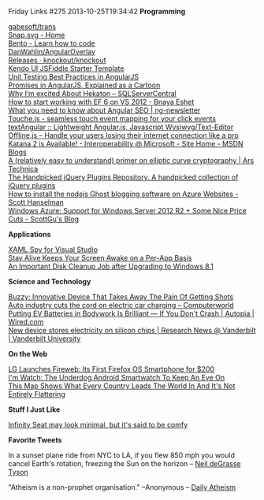 Friday Links #275
2013-10-25T19:34:42
**Programming**

[gabesoft/trans](https://github.com/gabesoft/trans)  
[Snap.svg - Home](http://snapsvg.io/)  
[Bento - Learn how to code](http://www.bentobox.io/index.html)  
[DanWahlin/AngularOverlay](https://github.com/DanWahlin/AngularOverlay?utm_source=ng-newsletter&utm_campaign=7be2922d2a-AngularJS_Newsletter_10_22_1310_22_2013&utm_medium=email&utm_term=0_fa61364f13-7be2922d2a-88880093)  
[Releases · knockout/knockout](https://github.com/knockout/knockout/releases)  
[Kendo UI JSFiddle Starter Template](http://blog.falafel.com/Blogs/JoshEastburn/josh-eastburn/2013/10/18/kendo-ui-jsfiddle-starter-template)  
[Unit Testing Best Practices in AngularJS](http://andyshora.com/unit-testing-best-practices-angularjs.html)  
[Promises in AngularJS, Explained as a Cartoon](http://andyshora.com/promises-angularjs-explained-as-cartoon.html?utm_source=javascriptweekly&utm_medium=email)  
[Why I’m excited About Hekaton – SQLServerCentral](http://www.sqlservercentral.com/blogs/adam-kreul-blog/2013/10/22/why-im-excited-about-hekaton/)  
[How to start working with EF 6 on VS 2012 - Bnaya Eshet](http://blogs.microsoft.co.il/blogs/bnaya/archive/2013/10/21/how-to-start-working-with-ef-6-on-vs-2012.aspx)  
[What you need to know about Angular SEO | ng-newsletter](http://www.ng-newsletter.com/posts/serious-angular-seo.html?utm_source=ng-newsletter&utm_campaign=7be2922d2a-AngularJS_Newsletter_10_22_1310_22_2013&utm_medium=email&utm_term=0_fa61364f13-7be2922d2a-88880093)  
[Touche.js - seamless touch event mapping for your click events](http://benhowdle.im/touche/?utm_source=javascriptweekly&utm_medium=email)  
[textAngular :: Lightweight Angular.js, Javascript Wysiwyg/Text-Editor](http://textangular.com/?utm_source=ng-newsletter&utm_campaign=7be2922d2a-AngularJS_Newsletter_10_22_1310_22_2013&utm_medium=email&utm_term=0_fa61364f13-7be2922d2a-88880093#%21)  
[Offline.js – Handle your users losing their internet connection like a pro](http://github.hubspot.com/offline/docs/welcome/?utm_source=javascriptweekly&utm_medium=email)  
[Katana 2 is Available! - Interoperability @ Microsoft - Site Home - MSDN Blogs](http://blogs.msdn.com/b/interoperability/archive/2013/10/24/katana-2-is-available.aspx)  
[A (relatively easy to understand) primer on elliptic curve cryptography | Ars Technica](http://arstechnica.com/security/2013/10/a-relatively-easy-to-understand-primer-on-elliptic-curve-cryptography/)  
[The Handpicked jQuery Plugins Repository. A handpicked collection of jQuery plugins](http://repo.jque.re/browse/)  
[How to install the nodejs Ghost blogging software on Azure Websites - Scott Hanselman](http://www.hanselman.com/blog/HowToInstallTheNodejsGhostBloggingSoftwareOnAzureWebsites.aspx)  
[Windows Azure: Support for Windows Server 2012 R2 + Some Nice Price Cuts - ScottGu's Blog](http://weblogs.asp.net/scottgu/archive/2013/10/18/windows-azure-announcing-support-for-windows-server-2012-r2-some-nice-price-cuts.aspx)

**Applications**

[XAML Spy for Visual Studio](http://xamlspy.com/news/xaml-spy-for-visual-studio-release)  
[Stay Alive Keeps Your Screen Awake on a Per-App Basis](http://lifehacker.com/stay-alive-keeps-your-screen-awake-on-a-per-app-basis-1450639011)  
[An Important Disk Cleanup Job after Upgrading to Windows 8.1](http://www.techsupportalert.com/content/important-disk-cleanup-job-after-upgrading-windows-81.htm)

**Science and Technology**

[Buzzy: Innovative Device That Takes Away The Pain Of Getting Shots](http://www.bitrebels.com/technology/buzzy-innovative-device-getting-shots/)  
[Auto industry cuts the cord on electric car charging – Computerworld](http://www.computerworld.com/s/article/9243346/Auto_industry_cuts_the_cord_on_electric_car_charging)  
[Putting EV Batteries in Bodywork Is Brilliant — If You Don't Crash | Autopia | Wired.com](http://www.wired.com/autopia/2013/10/volvo-supercapacitors/?utm_source=feedburner&utm_medium=feed&utm_campaign=Feed%3A+wiredautopia+%28Wired%3A+Blog+-+Autopia%29)  
[New device stores electricity on silicon chips | Research News @ Vanderbilt | Vanderbilt University](http://news.vanderbilt.edu/2013/10/device-electricity-silicon-chips/)

**On the Web**

[LG Launches Fireweb: Its First Firefox OS Smartphone for $200](http://firefoxosblog.net/lg-fireweb-firefox-os-smartphone/)  
[I'm Watch: The Underdog Android Smartwatch To Keep An Eye On](http://www.bitrebels.com/technology/im-watch-android-smartwatch/)  
[This Map Shows What Every Country Leads The World In And It's Not Entirely Flattering](http://www.fastcocreate.com/3020280/creativity-by-the-numbers/this-map-shows-what-every-country-leads-the-world-in-and-its-not-e?partner=rss)

**Stuff I Just Like**

[Infinity Seat may look minimal, but it's said to be comfy](http://www.gizmag.com/infinity-bicycle-seat/29481/)

**Favorite Tweets**

In a sunset plane ride from NYC to LA, if you flew 850 mph you would cancel Earth's rotation, freezing the Sun on the horizon – [Neil deGrasse Tyson](https://twitter.com/neiltyson)

"Atheism is a non-prophet organisation." –Anonymous – [Daily Atheism](https://twitter.com/AtheistQ)
